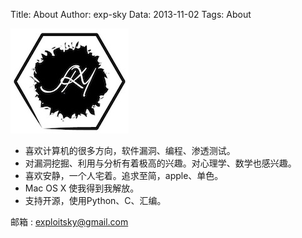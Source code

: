 Title: About
Author: exp-sky
Data: 2013-11-02
Tags: About


![exp-sky](/About/images/exp-sky.jpg)

* 喜欢计算机的很多方向，软件漏洞、编程、渗透测试。
* 对漏洞挖掘、利用与分析有着极高的兴趣。对心理学、数学也感兴趣。
* 喜欢安静，一个人宅着。追求至简，apple、单色。
* Mac OS X 使我得到我解放。
* 支持开源，使用Python、C、汇编。

邮箱 : exploitsky@gmail.com